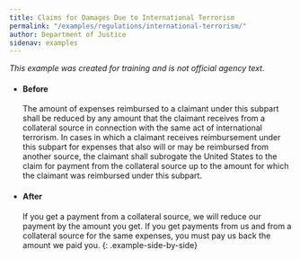 ```yaml
---
title: Claims for Damages Due to International Terrorism
permalink: "/examples/regulations/international-terrorism/"
author: Department of Justice
sidenav: examples
---
```


_This example was created for training and is not official agency text._

* #### Before

  The amount of expenses reimbursed to a claimant under this subpart shall be reduced by any amount that the claimant receives from a collateral source in connection with the same act of international terrorism. In cases in which a claimant receives reimbursement under this subpart for expenses that also will or may be reimbursed from another source, the claimant shall subrogate the United States to the claim for payment from the collateral source up to the amount for which the claimant was reimbursed under this subpart.

* #### After

  If you get a payment from a collateral source, we will reduce our payment by the amount you get. If you get payments from us and from a collateral source for the same expenses, you must pay us back the amount we paid you.
{: .example-side-by-side}
